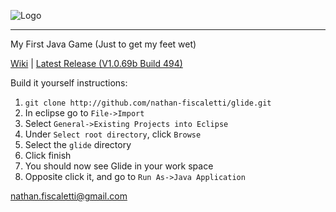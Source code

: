 ![Logo](https://f.cloud.github.com/assets/1699763/1802988/48b67814-6c0f-11e3-81ee-00158ca9da2d.png)
* * *
My First Java Game (Just to get my feet wet)

[Wiki](https://github.com/nathan-fiscaletti/glide/wiki) | [Latest Release (V1.0.69b Build 494)](https://github.com/nathan-fiscaletti/glide/releases/tag/v1.0.69b)

Build it yourself instructions:

1. `git clone http://github.com/nathan-fiscaletti/glide.git`
2. In eclipse go to `File->Import`
3. Select `General->Existing Projects into Eclipse`
4. Under `Select root directory`, click `Browse`
5. Select the `glide` directory
6. Click finish
7. You should now see Glide in your work space
8. Opposite click it, and go to `Run As->Java Application`

nathan.fiscaletti@gmail.com

